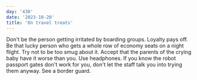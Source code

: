 ```yaml
---
day: '430'
date: '2023-10-20'
title: 'On travel treats'
---
```


Don't be the person getting irritated by boarding groups. Loyalty pays off. Be that lucky person who gets a whole row of economy seats on a night flight. Try not to be too smug about it. Accept that the parents of the crying baby have it worse than you. Use headphones. If you know the robot passport gates don't work for you, don't let the staff talk you into trying them anyway. See a border guard.
